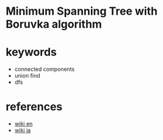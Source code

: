 # Minimum Spanning Tree with Boruvka algorithm


# keywords 
- connected components
- union find
- dfs


# references 
- [wiki en](https://en.wikipedia.org/wiki/Bor%C5%AFvka%27s_algorithm)
- [wiki ja](https://ja.wikipedia.org/wiki/%E3%83%96%E3%83%AB%E3%83%BC%E3%83%95%E3%82%AB%E6%B3%95)